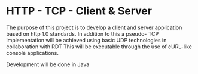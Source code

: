 # HTTP - TCP - Client & Server

The purpose of this project is to develop a client and server application based on http 1.0 standards. In addition to this a pseudo- TCP implementation will be achieved using basic UDP technologies in collaboration with RDT This will be executable through the use of cURL-like console applications.

Development will be done in Java

